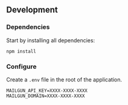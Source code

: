 ## Development

### Dependencies
Start by installing all dependencies:
```
npm install
```

### Configure
Create a `.env` file in the root of the application.

```
MAILGUN_API_KEY=XXXX-XXXX-XXXX
MAILGUN_DOMAIN=XXXX-XXXX-XXXX
```